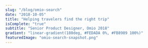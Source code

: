 ```yaml
---
slug: "/blog/omio-search"
date: "2018-10-05"
title: "Helping travelers find the right trip"
isComplete: "true"
subtitle: "Senior Product Designer, Omio 2018"
gradient: "linear-gradient(180deg, #FEDADA 0%, #FB8989 100%)"
featuredImage: "omio-search-snapshot.png"
---
```


